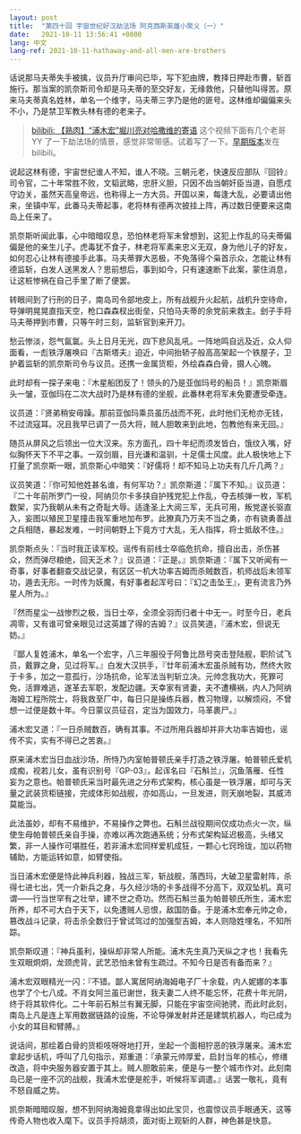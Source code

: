 ```yaml
---
layout: post
title:  "第四十回 宇宙世纪好汉劫法场 阿克西斯英雄小聚义（一）"
date:   2021-10-11 13:56:41 +0800
lang: 中文
lang-ref: 2021-10-11-hathaway-and-all-men-are-brothers
---
```


话说那马夫蒂失手被擒，议员升厅审问已毕，写下犯由牌，教择日押赴市曹，斩首施行。那当案的凯奈斯司令却是马夫蒂的至交好友，无缘救他，只替他叫得苦。原来马夫蒂真名姓林，单名一个维字，马夫蒂三字乃是他的匪号。这林维却偏偏来头不小，乃是禁卫军教头林有德的老来子。

> [bilibili: 【熟肉】“浦木宏”堀川亮对哈撒维的寄语](https://www.bilibili.com/video/BV1yh411q7te) 这个视频下面有几个老哥 YY 了一下劫法场的情景，感觉非常带感。试着写了一下。[早期版本](https://www.bilibili.com/read/cv13531057)发在 bilibili。

说起这林有德，宇宙世纪谁人不知，谁人不晓。三朝元老，快速反应部队『回铃』司令官，二十年常胜不败，文韬武略，忠肝义胆，只因不齿当朝奸臣当道，自愿戍守边关，虽然天高皇帝远，也称得上一方大员。开国以来，每逢大乱，必要请出他来，坐镇中军，此番马夫蒂起事，老将林有德再次披挂上阵，再过数日便要来这南岛上任来了。

凯奈斯听闻此事，心中暗暗叹息，恐怕林老将军未曾想到，这犯上作乱的马夫蒂偏偏是他的亲生儿子。虎毒犹不食子，林老将军素来忠义无双，身为他儿子的好友，如何忍心让林有德接手此事。马夫蒂罪大恶极，不免落得个枭首示众，怎能让林有德监斩，白发人送黑发人？思前想后，事到如今，只有速速断下此案，蒙住消息，让这桩惨祸在自己手里了断了便罢。

转眼间到了行刑的日子，南岛司令部地皮上，所有战舰升火起航，战机升空待命，导弹明晃晃直指天空，枪口森森杈出街垒，只怕马夫蒂的余党前来救主。刽子手将马夫蒂押到市曹，只等午时三刻，监斩官到来开刀。

愁云惨淡，怨气氤氲。头上日月无光，四下悲风乱吼。一阵地鸣自远及近，众人仰面看，一彪铁浮屠唤曰『古斯塔夫』迫近，中间抬轿子般高高架起一个铁屋子，卫护着监斩的凯奈斯司令与议员。还携一金属货柜，外绘森森白骨，摄人心魄。

此时却有一探子来电：『木星船团反了！领头的乃是亚伽玛号的船员！』凯奈斯眉头一皱，亚伽玛在二次大战时乃是林有德的坐舰，此番林老将军未免要遭受牵连。

议员道：『贤弟稍安毋躁。那前亚伽玛乘员虽历战而不死，此时他们无枪亦无钱，不过流寇耳。况且我早已调了一员大将，贼人胆敢来到此地，包教他有来无回。』

随员从屏风之后领出一位大汉来。东方面孔，四十年纪而须发皆白，饿纹入嘴，好似胸怀天下不平之事。一双剑眉，目光谦和温驯，十足儒士风度。此人极快地上下打量了凯奈斯一眼，凯奈斯心中暗笑：『好儒将！却不知马上功夫有几斤几两？』

议员笑道：『你可知他姓甚名谁，有何军功？』凯奈斯道：『属下不知。』议员道：『二十年前所罗门一役，阿纳贝尔卡多挟自护残党犯上作乱，夺去核弹一枚，军机数架，实乃我朝从未有之奇耻大辱。适逢圣上大阅三军，无兵可用，叛党遂长驱直入，妄图以殖民卫星撞击我军重地加布罗。此獠真乃万夫不当之勇，亦有骁勇善战之兵相随，暴起发难，一时间朝野上下竟方寸大乱，无人指挥，将士抵敌不住。』

凯奈斯点头：『当时我正读军校。谣传有前线士卒临危抗命，擅自出击，杀伤甚众，然而弹尽粮绝，回天乏术？』议员道：『正是。』凯奈斯道：『属下又听闻有一奇事，好事者翻查交战记录，有区区一机大功率吉姆而杀贼数百，机师战后未领军功，遁去无形。一时传为妖魔，有好事者起浑号曰：『幻之击坠王』，更有流言乃外星人所为。』

『然而星尘一战惨烈之极，当日士卒，全须全羽而归者十中无一。时至今日，老兵凋零，又有谁可曾亲眼见过这英雄了得的吉姆？』议员笑道，『浦木宏，但说无妨。』

『鄙人复姓浦木，单名一个宏字，八三年服役于阿鲁比昂号突击登陆舰，职阶试飞员，戴罪之身，见过将军。』白发大汉拱手，『廿年前浦木宏虽杀贼有功，然终大败于卡多，加之一意孤行，沙场抗命，论军法当判斩立决。元帅念我功大，死罪可免，活罪难逃，遂革去军职，发配边疆。天幸家有贤妻，夫不遭横祸，内人乃阿纳海姆工程所院士，将我救至厂中，每日只是操练兵器，教习物理，以解烦闷，不曾想一过便是数十年。今日蒙议员征召，定当为国效力，马革裹尸。』

浦木宏又道：『一日杀贼数百，确有其事。不过所用兵器却并非大功率吉姆也，谣传不实，实有不得已之苦衷。』

原来浦木宏当日血战沙场，所恃乃内室帕普顿氏亲手打造之铁浮屠。帕普顿氏爱机成痴，视若儿女，虽有识别号『GP-03』，起诨名曰『石斛兰』，沉鱼落雁、任性妄为之意也。帕普顿氏采当时最先进之分布式架构，核心虽是一铁浮屠，却可与天量之武装货柜链接，完成体形如战舰，亦如高山，一旦发进，则天崩地裂，其威沛莫能当。

此法虽妙，却有不易维护，不易操作之弊也。石斛兰战役期间仅成功点火一次，纵使生母帕普顿氏亲自手操，亦难以再次跑通系统；分布式架构延迟极高，头绪又繁，非一人操作可堪胜任，若非浦木宏同样爱机成狂，一颗心七窍玲珑，加以药物辅助，方能运转如意，如臂使指。

当日浦木宏便是恃此神兵利器，独战三军，斩战舰，落西玛，大破卫星雷射阵，杀得七进七出，凭一介新兵之身，与久经沙场的卡多战得不分高下，双双坠机。真可谓——行当世罕有之壮举，建不世之奇功。然而石斛兰虽为帕普顿氏所生，浦木宏所养，却不可大白于天下，以免遭贼人忌恨，敌国防备。于是浦木宏奉元帅之命，篡改战斗记录，将击杀全数归于曾试驾过的加强型吉姆，本人则隐姓埋名，不知所踪。

凯奈斯叹道：『神兵虽利，操纵却非常人所能。浦木先生真乃天纵之才也！我看先生双眼炯炯，龙颈虎背，武艺恐怕未曾有生疏过。不知今日是否有备而来？』

浦木宏双眼精光一闪：『不错。鄙人寓居阿纳海姆电子厂十余载，内人妮娜的本事也学了个七八成。不肖女阿兰虽已谢世，我夫妻二人终不能忘怀，花费十年光阴，终于将其软件化。二十年前石斛兰有翼无脚，只能在宇宙空间驰骋，而此时此刻，南岛上凡是连上军用数据链路的设施，不论导弹发射井还是建筑机器人，均已成为小女的耳目和臂膊。』

说话间，那绘着白骨的货柜吱呀呀地打开，坐起一个面相狞恶的铁浮屠来。浦木宏拿起步话机，呼叫了几句指示，郑重道：『承蒙元帅厚爱，启封当年的核心，修缮改造，将中央服务器安置于其上。贼人胆敢前来，便是与一整个城市作对。此刻南岛已是一座不沉的战舰，我浦木宏便是舵手，听候将军调遣。』话罢一敬礼，竟有不怒自威之势。

凯奈斯暗暗叹服，想不到阿纳海姆竟拿得出如此宝贝，也震惊议员手眼通天，这等传奇人物也收入麾下。议员手捋胡须，面对街上观斩的人群，神色甚是快意。

